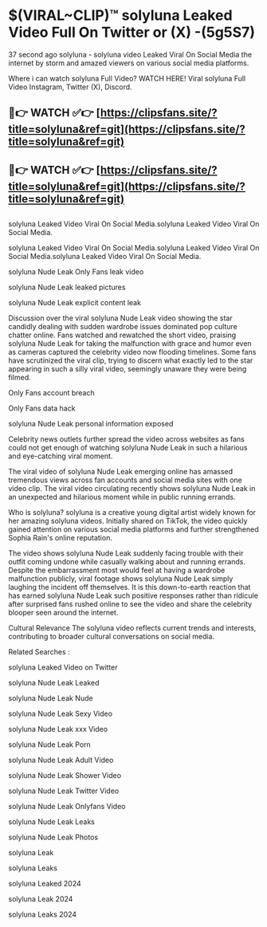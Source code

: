# $(VIRAL~CLIP)™ solyluna Leaked Video Full On Twitter or (X) -(5g5S7)
37 second ago solyluna - solyluna video Leaked Viral On Social Media the internet by storm and amazed viewers on various social media platforms.

Where i can watch solyluna Full Video? WATCH HERE! Viral solyluna Full Video Instagram, Twitter (X), Discord.

## 🔴👉 WATCH ✅👉 [https://clipsfans.site/?title=solyluna&ref=git](https://clipsfans.site/?title=solyluna&ref=git)
## 🔴👉 WATCH ✅👉 [https://clipsfans.site/?title=solyluna&ref=git](https://clipsfans.site/?title=solyluna&ref=git)
##
solyluna Leaked Video Viral On Social Media.solyluna Leaked Video Viral On Social Media.

solyluna Leaked Video Viral On Social Media.solyluna Leaked Video Viral On Social Media.solyluna Leaked Video Viral On Social Media.

solyluna Nude Leak Only Fans leak video

solyluna Nude Leak leaked pictures

solyluna Nude Leak explicit content leak

Discussion over the viral solyluna Nude Leak video showing the star candidly dealing with sudden wardrobe issues dominated pop culture chatter online. Fans watched and rewatched the short video, praising solyluna Nude Leak for taking the malfunction with grace and humor even as cameras captured the celebrity video now flooding timelines. Some fans have scrutinized the viral clip, trying to discern what exactly led to the star appearing in such a silly viral video, seemingly unaware they were being filmed.


Only Fans account breach

Only Fans data hack

solyluna Nude Leak personal information exposed

Celebrity news outlets further spread the video across websites as fans could not get enough of watching solyluna Nude Leak in such a hilarious and eye-catching viral moment.


The viral video of solyluna Nude Leak emerging online has amassed tremendous views across fan accounts and social media sites with one video clip. The viral video circulating recently shows solyluna Nude Leak in an unexpected and hilarious moment while in public running errands.


Who is solyluna? solyluna is a creative young digital artist widely known for her amazing solyluna videos. Initially shared on TikTok, the video quickly gained attention on various social media platforms and further strengthened Sophia Rain's online reputation.

The video shows solyluna Nude Leak suddenly facing trouble with their outfit coming undone while casually walking about and running errands. Despite the embarrassment most would feel at having a wardrobe malfunction publicly, viral footage shows solyluna Nude Leak simply laughing the incident off themselves. It is this down-to-earth reaction that has earned solyluna Nude Leak such positive responses rather than ridicule after surprised fans rushed online to see the video and share the celebrity blooper seen around the internet.

Cultural Relevance The solyluna video reflects current trends and interests, contributing to broader cultural conversations on social media.

Related Searches :

solyluna Leaked Video on Twitter

solyluna Nude Leak Leaked

solyluna Nude Leak Nude

solyluna Nude Leak Sexy Video

solyluna Nude Leak xxx Video

solyluna Nude Leak Porn

solyluna Nude Leak Adult Video

solyluna Nude Leak Shower Video

solyluna Nude Leak Twitter Video

solyluna Nude Leak Onlyfans Video

solyluna Nude Leak Leaks

solyluna Nude Leak Photos

solyluna Leak

solyluna Leaks

solyluna Leaked 2024

solyluna Leak 2024

solyluna Leaks 2024
